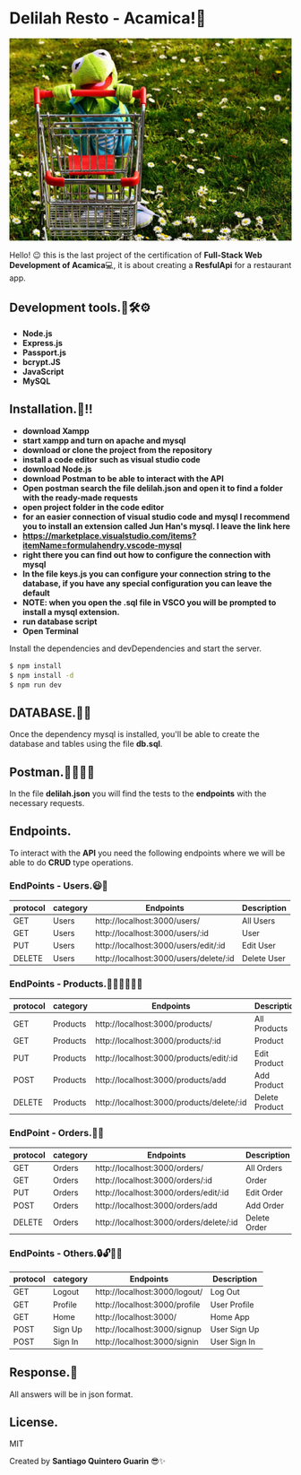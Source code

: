 # Delilah Resto - Acamica!🛒

![this is a picture of a shopping cart](./images/shopping-car.jpg)

Hello! 😉 this is the last project of the certification of **Full-Stack Web Development of Acamica**💻, it is about creating a **ResfulApi** for a restaurant app.

## Development tools.🔧🛠⚙

  - **Node.js**
  - **Express.js**
  - **Passport.js**
  - **bcrypt.JS**
  - **JavaScript**
  - **MySQL**

## Installation.📃‼

- **download Xampp**
- **start xampp and turn on apache and mysql**
- **download or clone the project from the repository**
- **install a code editor such as visual studio code**
- **download Node.js**
- **download Postman to be able to interact with the API**
- **Open postman search the file delilah.json and open it to find a folder with the ready-made requests**
- **open project folder in the code editor**
- **for an easier connection of visual studio code and mysql I recommend you to install an extension called Jun Han's mysql. I leave the link here**
- **https://marketplace.visualstudio.com/items?itemName=formulahendry.vscode-mysql**
- **right there you can find out how to configure the connection with mysql**
- **In the file keys.js you can configure your connection string to the database, if you have any special     configuration you can leave the default**
- **NOTE: when you open the .sql file in VSCO you will be prompted to install a mysql extension.**
- **run database script**
- **Open Terminal**

Install the dependencies and devDependencies and start the server.

```sh
$ npm install
$ npm install -d
$ npm run dev
```
## DATABASE.🔑💾

Once the dependency mysql is installed, you'll be able to create the database and tables using the file **db.sql**.

## Postman.🦸‍♀️🦸‍♂️

In the file **delilah.json** you will find the tests to the **endpoints** with the necessary requests.

## Endpoints.

To interact with the **API** you need the following endpoints where we will be able to do **CRUD** type operations.

### EndPoints - Users.😃🤩

| protocol | category | Endpoints | Description |
| ------ | ------ | ------ | ------ |
| GET | Users | http://localhost:3000/users/ | All Users |
| GET | Users | http://localhost:3000/users/:id | User |
| PUT | Users | http://localhost:3000/users/edit/:id| Edit User |
| DELETE | Users | http://localhost:3000/users/delete/:id | Delete User |

### EndPoints - Products.🍔🌭🍟🍕🌮🥪

| protocol | category | Endpoints | Description |
| ------ | ------ | ------ | ------ |
| GET | Products | http://localhost:3000/products/ | All Products |
| GET | Products | http://localhost:3000/products/:id | Product |
| PUT | Products | http://localhost:3000/products/edit/:id | Edit Product |
| POST | Products | http://localhost:3000/products/add | Add Product |
| DELETE | Products | http://localhost:3000/products/delete/:id | Delete Product |

### EndPoint - Orders.🚀🚦

| protocol | category | Endpoints | Description |
| ------ | ------ | ------ | ------ |
| GET | Orders | http://localhost:3000/orders/ | All Orders |
| GET | Orders | http://localhost:3000/orders/:id | Order |
| PUT | Orders | http://localhost:3000/orders/edit/:id | Edit Order |
| POST | Orders | http://localhost:3000/orders/add | Add Order |
| DELETE | Orders | http://localhost:3000/orders/delete/:id | Delete Order |

### EndPoints - Others.🔒🔓📍🔑

| protocol | category | Endpoints | Description |
| ------ | ------ | ------ | ------ |
| GET | Logout | http://localhost:3000/logout/ | Log Out |
| GET | Profile | http://localhost:3000/profile | User Profile |
| GET | Home | http://localhost:3000/ | Home App |
| POST | Sign Up | http://localhost:3000/signup | User Sign Up |
| POST | Sign In | http://localhost:3000/signin | User Sign In |

## Response.📄

All answers will be in json format.

License.
----

MIT

Created by **Santiago Quintero Guarin** 😎✨